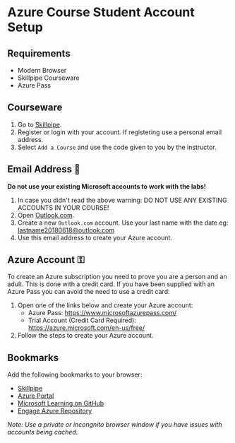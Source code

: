 # Azure Course Student Account Setup

## Requirements

* Modern Browser
* Skillpipe Courseware
* Azure Pass

## Courseware

1. Go to [Skillpipe](https://skillpipe.com/).
1. Register or login with your account. If registering use a personal email address.
1. Select `Add a Course` and use the code given to you by the instructor.

## Email Address 📧

__Do not use your existing Microsoft accounts to work with the labs!__

1. In case you didn't read the above warning: DO NOT USE ANY EXISTING ACCOUNTS IN YOUR COURSE!
1. Open [Outlook.com](https://outlook.live.com/owa/).
1. Create a new `Outlook.com` account. Use your last name with the date eg: lastname20180618@outlook.com
1. Use this email address to create your Azure account.

## Azure Account ⚿

To create an Azure subscription you need to prove you are a person and an adult. This is done with a credit card. If you have been supplied with an Azure Pass you can avoid the need to use a credit card:

1. Open one of the links below and create your Azure account:
   * Azure Pass: https://www.microsoftazurepass.com/
   * Trial Account (Credit Card Required): https://azure.microsoft.com/en-us/free/
1. Follow the steps to create your Azure account.

## Bookmarks

Add the following bookmarks to your browser:

* [Skillpipe](https://skillpipe.com/en-GB/)
* [Azure Portal](https://portal.azure.com/)
* [Microsoft Learning on GitHub](https://github.com/MicrosoftLearning)
* [Engage Azure Repository](/Azure)

_Note: Use a private or incongnito browser window if you have issues with accounts being cached._ 


